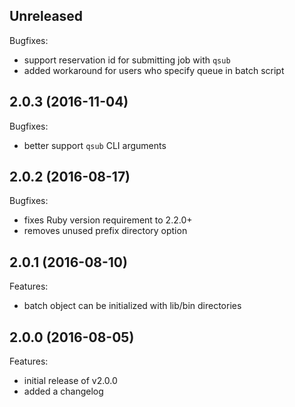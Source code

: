 ## Unreleased

Bugfixes:

  - support reservation id for submitting job with `qsub`
  - added workaround for users who specify queue in batch script

## 2.0.3 (2016-11-04)

Bugfixes:

  - better support `qsub` CLI arguments

## 2.0.2 (2016-08-17)

Bugfixes:

  - fixes Ruby version requirement to 2.2.0+
  - removes unused prefix directory option

## 2.0.1 (2016-08-10)

Features:

  - batch object can be initialized with lib/bin directories

## 2.0.0 (2016-08-05)

Features:

  - initial release of v2.0.0
  - added a changelog
